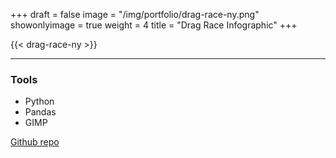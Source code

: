 +++
draft = false
image = "/img/portfolio/drag-race-ny.png"
showonlyimage = true
weight = 4
title = "Drag Race Infographic"
+++

{{< drag-race-ny >}}

---

### Tools

- Python
- Pandas
- GIMP

[Github repo](https://github.com/alex74271/dragrace-ny)
